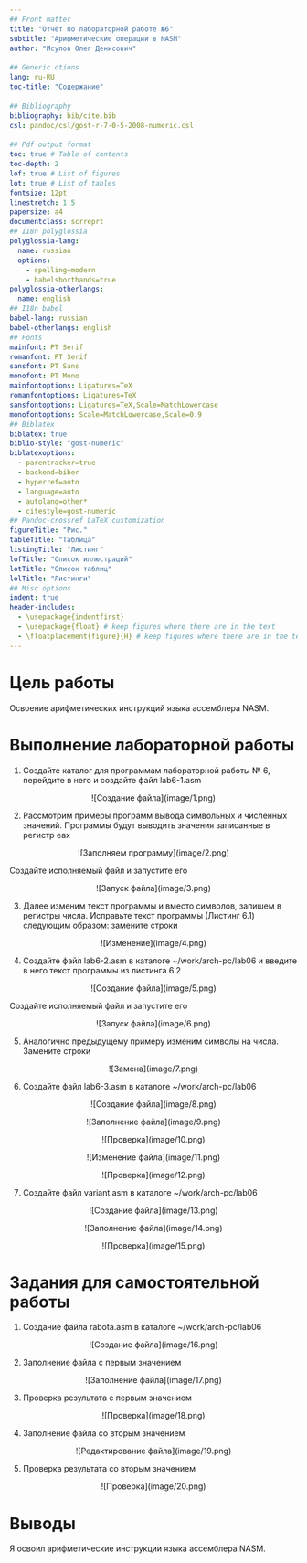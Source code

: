 ```yaml
---
## Front matter
title: "Отчёт по лабораторной работе №6"
subtitle: "Арифметические операции в NASM"
author: "Исупов Олег Денисович"

## Generic otions
lang: ru-RU
toc-title: "Содержание"

## Bibliography
bibliography: bib/cite.bib
csl: pandoc/csl/gost-r-7-0-5-2008-numeric.csl

## Pdf output format
toc: true # Table of contents
toc-depth: 2
lof: true # List of figures
lot: true # List of tables
fontsize: 12pt
linestretch: 1.5
papersize: a4
documentclass: scrreprt
## I18n polyglossia
polyglossia-lang:
  name: russian
  options:
	- spelling=modern
	- babelshorthands=true
polyglossia-otherlangs:
  name: english
## I18n babel
babel-lang: russian
babel-otherlangs: english
## Fonts
mainfont: PT Serif
romanfont: PT Serif
sansfont: PT Sans
monofont: PT Mono
mainfontoptions: Ligatures=TeX
romanfontoptions: Ligatures=TeX
sansfontoptions: Ligatures=TeX,Scale=MatchLowercase
monofontoptions: Scale=MatchLowercase,Scale=0.9
## Biblatex
biblatex: true
biblio-style: "gost-numeric"
biblatexoptions:
  - parentracker=true
  - backend=biber
  - hyperref=auto
  - language=auto
  - autolang=other*
  - citestyle=gost-numeric
## Pandoc-crossref LaTeX customization
figureTitle: "Рис."
tableTitle: "Таблица"
listingTitle: "Листинг"
lofTitle: "Список иллюстраций"
lotTitle: "Список таблиц"
lolTitle: "Листинги"
## Misc options
indent: true
header-includes:
  - \usepackage{indentfirst}
  - \usepackage{float} # keep figures where there are in the text
  - \floatplacement{figure}{H} # keep figures where there are in the text
---
```


# Цель работы

Освоение арифметических инструкций языка ассемблера NASM.

# Выполнение лабораторной работы

1. Создайте каталог для программам лабораторной работы № 6, перейдите в него и
создайте файл lab6-1.asm
<p align="center">![Создание файла](image/1.png)

2. Рассмотрим примеры программ вывода символьных и численных значений. Программы будут выводить значения записанные в регистр eax
<p align="center">![Заполняем программу](image/2.png)

Создайте исполняемый файл и запустите его
<p align="center">![Запуск файла](image/3.png)

3. Далее изменим текст программы и вместо символов, запишем в регистры числа. Исправьте текст программы (Листинг 6.1) следующим образом: замените строки
<p align="center">![Изменение](image/4.png)

4. Создайте файл lab6-2.asm в каталоге ~/work/arch-pc/lab06 и введите в него текст программы из листинга 6.2
<p align="center">![Создание файла](image/5.png)

Создайте исполняемый файл и запустите его
<p align="center">![Запуск файла](image/6.png)

5. Аналогично предыдущему примеру изменим символы на числа. Замените строки
<p align="center">![Замена](image/7.png)

6. Создайте файл lab6-3.asm в каталоге ~/work/arch-pc/lab06
<p align="center">![Создание файла](image/8.png)

<p align="center">![Заполнение файла](image/9.png)

<p align="center">![Проверка](image/10.png)

<p align="center">![Изменение файла](image/11.png)

<p align="center">![Проверка](image/12.png)

7. Создайте файл variant.asm в каталоге ~/work/arch-pc/lab06
<p align="center">![Создание файла](image/13.png)

<p align="center">![Заполнение файла](image/14.png)

<p align="center">![Проверка](image/15.png)

# Задания для самостоятельной работы

1. Создание файла rabota.asm в каталоге ~/work/arch-pc/lab06
<p align="center">![Создание файла](image/16.png)

2. Заполнение файла с первым значением
<p align="center">![Заполнение файла](image/17.png)

3. Проверка результата с первым значением
<p align="center">![Проверка](image/18.png)

4. Заполнение файла со вторым значением
<p align="center">![Редактирование файла](image/19.png)

5. Проверка результата со вторым значением
<p align="center">![Проверка](image/20.png)

# Выводы

Я освоил арифметические инструкции языка ассемблера NASM.

